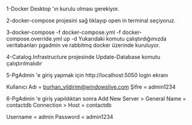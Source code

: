 1-Docker Desktop 'ın kurulu olması gerekiyor.

2-docker-compose projesini sağ tıklayıp open in terminal seçiyoruz.

3-docker-compose -f docker-compose.yml -f docker-compose.override.yml up -d
Yukarıdaki komutu çalıştırdığımızda veritabanları pgadmin ve rabbitmq docker üzerinde kuruluyor.

4-Catalog.Infrastructure projesinde Update-Database komutu çalıştırılmalıdır

5-PgAdmin 'e giriş yapmak için http://localhost:5050 login ekranı

Kullanıcı Adı = burhan_yildirim@windowslive.com
Şifre = admin1234

6-PgAdmin 'e giriş yapıldıktan sonra Add New Server > General Name = contactdb Connection > Host = contactdb

Username = admin Password = admin1234